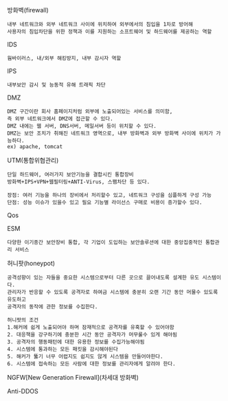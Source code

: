 방화벽(firewall)

    내부 네트워크와 외부 네트워크 사이에 위치하여 외부에서의 침입을 1차로 방어해
    사용자의 침입차단을 위한 정책과 이를 지원하는 소프트웨어 및 하드웨어를 제공하는 역할


IDS

    웜바이러스, 내/외부 해킹방지, 내부 감시자 역할

IPS

    내부보안 감시 및 능동적 유해 트래픽 차단

DMZ

    DMZ 구간이란 회사 홈페이지처럼 외부에 노출되어있는 서비스를 의미함,
    즉 외부 네트워크에서 DMZ에 접근할 수 있다.
    DMZ 내에는 웹 서버, DNS서버, 메일서버 등이 위치할 수 있다.
    DMZ는 보안 조치가 취해진 네트워크 영역으로, 내부 방화벽과 외부 방화벽 사이에 위치가 가능하다.
    ex) apache, tomcat

UTM(통합위협관리)

    단일 하드웨어, 여러가지 보안기능을 결합시킨 통합장비
    방화벽+IPS+VPN+웹필터링+ANTI-Virus, 스팸차단 등 있다.

    장점: 여러 기능을 하나의 장비에서 처리할수 있고, 네트워크 구성을 심플하게 구성 가능
    단점: 성능 이슈가 있을수 있고 필요 기능별 라이선스 구매로 비용이 증가할수 있다.

Qos

ESM

    다양한 이기종간 보안장비 통합, 각 기업이 도입하는 보안솔루션에 대한 중앙집중적인 통합관리 서비스

허니팟(honeypot)

    공격성향이 있는 자들을 중요한 시스템으로부터 다른 곳으로 끌어내도록 설계한 유도 시스템이다.
    관리자가 반응할 수 있도록 공격자로 하여금 시스템에 충분히 오랜 기간 동안 머물수 있도록 유도하고
    공격자의 동작에 관한 정보를 수집한다.

    허니팟의 조건
    1.해커에 쉽게 노출되어야 하며 잠재적으로 공격자를 유혹할 수 있어야함
    2. 대응책을 강구하기에 충분한 시간 동안 공격자가 머무룰수 있게 해야됨
    3. 공격자의 행동패턴에 대한 유용한 정보를 수집가능해야됨
    4. 시스템에 통과하는 모든 패킷을 감시해야된다
    5. 해커가 뚫기 너무 어렵지도 쉽지도 않게 시스템을 만들어야한다.
    6. 시스템에 접속하는 모든 사람에 대한 정보를 관리자에게 알려야 한다.

NGFW[New Generation Firewall](차세대 방화벽)

Anti-DDOS

